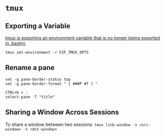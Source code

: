 # `tmux`
## Exporting a Variable
[tmux is exporting an environment variable that is no longer being exported in .bashrc](https://superuser.com/questions/1216492/tmux-is-exporting-an-environment-variable-that-is-no-longer-being-exported-in-b)
```
tmux set-environment -r FZF_TMUX_OPTS
```

## Rename a pane
```
set -g pane-border-status top
set -g pane-border-format " [ ###P #T ] "
```
```
CTRL+b + :
select-pane -T "title"
```


## Sharing a Window Across Sessions

To share a window between two sessions: `tmux link-window -s <src-window> -t <dst-window>`
